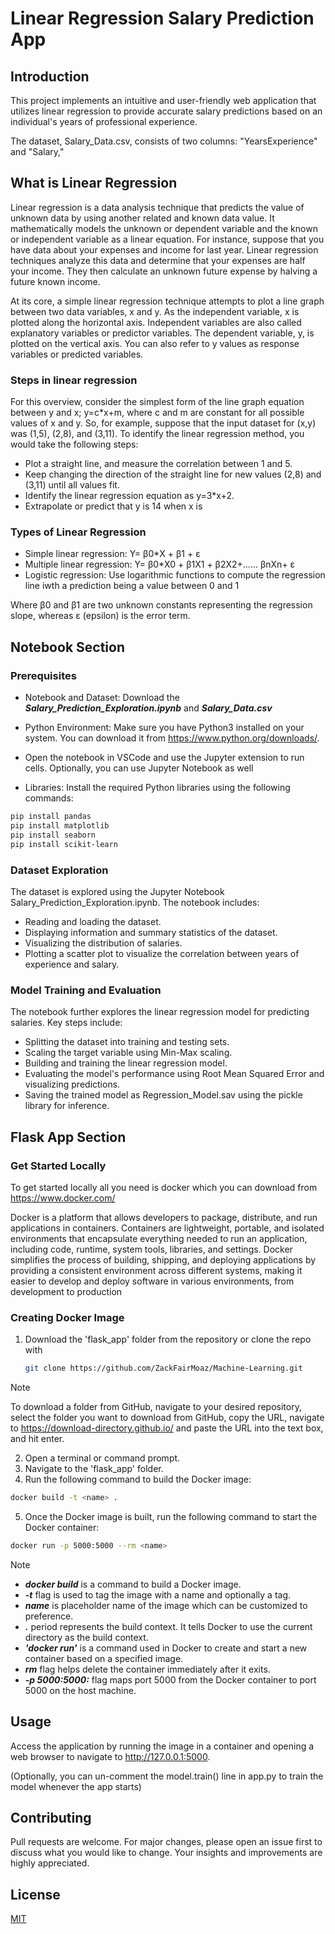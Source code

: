# Linear Regression Salary Prediction App

## Introduction

This project implements an intuitive and user-friendly web application that utilizes linear regression to provide accurate salary predictions based on an individual's years of professional experience.

The dataset, Salary_Data.csv, consists of two columns: "YearsExperience" and "Salary,"

## What is Linear Regression

Linear regression is a data analysis technique that predicts the value of unknown data by using another related and known data value. It mathematically models the unknown or dependent variable and the known or independent variable as a linear equation. For instance, suppose that you have data about your expenses and income for last year. Linear regression techniques analyze this data and determine that your expenses are half your income. They then calculate an unknown future expense by halving a future known income.

At its core, a simple linear regression technique attempts to plot a line graph between two data variables, x and y. As the independent variable, x is plotted along the horizontal axis. Independent variables are also called explanatory variables or predictor variables. The dependent variable, y, is plotted on the vertical axis. You can also refer to y values as response variables or predicted variables.

### Steps in linear regression

For this overview, consider the simplest form of the line graph equation between y and x; y=c*x+m, where c and m are constant for all possible values of x and y. So, for example, suppose that the input dataset for (x,y) was (1,5), (2,8), and (3,11). To identify the linear regression method, you would take the following steps:

* Plot a straight line, and measure the correlation between 1 and 5.
* Keep changing the direction of the straight line for new values (2,8) and (3,11) until all values fit.
* Identify the linear regression equation as y=3*x+2.
* Extrapolate or predict that y is 14 when x is

### Types of Linear Regression

* Simple linear regression: Y= β0*X + β1 + ε
* Multiple linear regression: Y= β0*X0 + β1X1 + β2X2+…… βnXn+ ε
* Logistic regression:  Use logarithmic functions to compute the regression line iwth a prediction being a value between 0 and 1

Where β0 and β1 are two unknown constants representing the regression slope, whereas ε (epsilon) is the error term.

## Notebook Section

### Prerequisites

* Notebook and Dataset: Download the ***Salary_Prediction_Exploration.ipynb*** and ***Salary_Data.csv***

* Python Environment: Make sure you have Python3 installed on your system. You can download it from https://www.python.org/downloads/.

* Open the notebook in VSCode and use the Jupyter extension to run cells. Optionally, you can use Jupyter Notebook as well

* Libraries: Install the required Python libraries using the following commands:

```bash
pip install pandas
pip install matplotlib
pip install seaborn
pip install scikit-learn
```

### Dataset Exploration

The dataset is explored using the Jupyter Notebook Salary_Prediction_Exploration.ipynb. The notebook includes:

* Reading and loading the dataset.
* Displaying information and summary statistics of the dataset.
* Visualizing the distribution of salaries.
* Plotting a scatter plot to visualize the correlation between years of experience and salary.

### Model Training and Evaluation

The notebook further explores the linear regression model for predicting salaries. Key steps include:

* Splitting the dataset into training and testing sets.
* Scaling the target variable using Min-Max scaling.
* Building and training the linear regression model.
* Evaluating the model's performance using Root Mean Squared Error and visualizing predictions.
* Saving the trained model as Regression_Model.sav using the pickle library for inference.

## Flask App Section

### Get Started Locally

To get started locally all you need is docker which you can download from https://www.docker.com/

Docker is a platform that allows developers to package, distribute, and run applications in containers. Containers are lightweight, portable, and isolated environments that encapsulate everything needed to run an application, including code, runtime, system tools, libraries, and settings. Docker simplifies the process of building, shipping, and deploying applications by providing a consistent environment across different systems, making it easier to develop and deploy software in various environments, from development to production

### Creating Docker Image

1. Download the 'flask_app' folder from the repository or clone the repo with

   ```sh
   git clone https://github.com/ZackFairMoaz/Machine-Learning.git
   ```

> [!NOTE]
> To download a folder from GitHub, navigate to your desired repository, select the folder you want to download from GitHub, copy the URL, navigate to https://download-directory.github.io/ and paste the URL into the text box, and hit enter.

2. Open a terminal or command prompt.
3. Navigate to the 'flask_app' folder.
4. Run the following command to build the Docker image:

```bash
docker build -t <name> .
```
5. Once the Docker image is built, run the following command to start the Docker container:

```bash
docker run -p 5000:5000 --rm <name>
```

> [!NOTE]
> * ***docker build*** is a command to build a Docker image.
> * ***-t*** flag is used to tag the image with a name and optionally a tag.
> * ***name*** is placeholder name of the image which can be customized to preference.
> * ***.*** period represents the build context. It tells Docker to use the current directory as the build context.
> * ***'docker run'*** is a command used in Docker to create and start a new container based on a specified image.
> * ***rm*** flag helps delete the container immediately after it exits.
> * ***-p 5000:5000:*** flag maps port 5000 from the Docker container to port 5000 on the host machine.

## Usage

Access the application by running the image in a container and opening a web browser to navigate to http://127.0.0.1:5000.

(Optionally, you can un-comment the model.train() line in app.py to train the model whenever the app starts)

## Contributing

Pull requests are welcome. For major changes, please open an issue first to discuss what you would like to change. Your insights and improvements are highly appreciated.

## License

[MIT](https://choosealicense.com/licenses/mit/)


